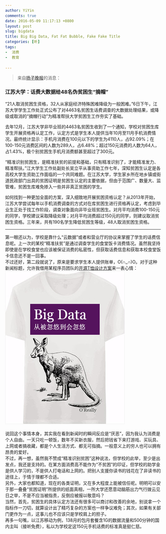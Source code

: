 ```yaml
---
author: YiYin
comments: true
date: 2016-05-09 11:17:13 +0800
layout: post
slug: bigdata
title: Big Big Data, Fat Fat Bubble, Fake Fake Title
categories: [听]
tags:
-  消费
-  教育

---
```

<div class="quote"> <blockquote>
    	来自<a href="http://www.yangtse.com/m/news/jiangsu/zhenjiang/2016-05-07/298420.html">扬子晚报</a>的消息：
    </blockquote>
</div>

### 江苏大学：话费大数据给48名伪贫困生“摘帽”
 
 “21人取消贫困生资格，32人从家庭经济特殊困难降级为一般困难。”6日下午，江苏大学学生工作处正式公布了对4463名贫困生话费调查的大数据处理结果，或降级或取消的“摘帽行动”为精准帮扶大学贫困生工作夯实了基础。

 去年12月，江苏大学非毕业班的4463名贫困生收到了一个通知，学校对贫困生库学生开展资格再认定工作，认定方式是学生本人提供当年10月至11月手机消费情况。最终统计显示：手机月消费在100元以下的学生为4110人，占92.09%；在100-150元消费区间的人数为289人，占6.48%；超过150元消费的人数为64人，占1.43%，极个别贫困生手机月消费额甚至超过了300元。

 “精准识别贫困生，是精准扶贫的前提和基础，只有精准识别了，才能精准发力、精准帮扶。”江大学生工作处副处长吴立平从事资助工作七年，深知贫困生认定是各高校大学生资助工作面临的一个共同难题。在江苏大学，学生家乡所在地乡镇或街道民政部门出具的贫困证明是贫困生认定的主要依据，但由于范围广、数量大、监管难，贫困生库难免掺入一些并非真正贫困的学生。

如何找到一种更加全面的方案，深入细致地开展贫困资格认定？从2013年开始，江苏大学尝试每年以手机消费调查的方式对在库贫困生进行资格再认定，考虑到毕业生正处于找工作阶段，调查对象面向非毕业班贫困生。对月平均消费100-150元的同学，学校建议采取降级处理；对月平均消费超过150元的同学，则建议取消贫困生资格。三年来，共有190名学生降低贫困生等级，48人取消贫困生资格。

<hr/>

<div class="commentsonquote">
<div class="yiyin">第一眼还以为，学校是靠什么“云数据”或者和营业厅的协议来掌握了学生的话费信息呢。上一次的某校“精准扶贫”是通过调查学生的食堂饭卡消费情况。虽然我坚持即使是在学校食堂也应该被保证消费的私密性，但获取话费信息和获取本校食堂饭卡信息还不是一回事。<br/>不过还好，第二段就说了，原来是要求学生本人提供账单，O(∩_∩)O。对于这种新闻标题，允许我借用某程序员团队的<a href="https://github.com/easychen/rumenqi">开源T恤设计方案</a>来一表心情：
	<img src="public\images\myTee.jpg" alt="">
	<br><br>
说回这个事情本身，其实我在看到新闻时的瞬间反应是“厌恶”，因为我认为消费是个人自由。一天只吃一顿饭，数年不买新衣服，然后把钱省下来打游戏、买玩具、上网或者搞收藏，都是个人生活方式、都无可指摘。一般意义上的穷人也可以拥有昂贵的爱好。<br>
不过，再一想，虽然我不赞成“精准识别贫困”这种说法，但学校的此举，至少是出发点，我还是支持的。在某方面消费高不能作为“不贫困”的印证，但学校的助学金是供人学习的，不是供人打电话和上网的。把别人支援你读书的钱花在了非读书的途径上，于情于理都不合适。<br>
另外，大家也都知道，现在的各类证明，又在多大程度上能被信任呢。明明可以安于那一叠叠“贫困证明”所提供的纸面真相，一所大学还愿意动脑筋出力气行拨云见日之举，不是不应当被指责，反倒应被报以敬意吗？<br>
当然，首先，贫困生的具体认定方法还有很多可以商讨和改善的余地，别说拿一个指标作一刀切，就算设计出了精巧复杂的方案也一样争议难免；其次，如果有关部门更作为一点，这事儿也不应该只是学校肩上的担子。<br>
再多一句嘴，以江苏移动为例，138月的包月套餐含1G的数据流量和500分钟的国内主叫（接听免费），私以为学校定这150元手机话费的标准真是挺仁慈。<br/>
</div>
</div>
